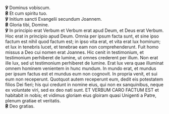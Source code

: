 **℣** Dominus vobiscum.  
**℟** Et cum spiritu tuo.  
**℣** Initium sancti Evangelii secundum Joannem.  
**℟** Gloria tibi, Domine.  
**℣** In principio erat Verbum et Verbum erat apud Deum, et Deus erat
Verbum. Hoc erat in principio apud Deum. Omnia per ipsum facta sunt, et
sine ipso factum est nihil quod factum est; in ipso vita erat, et vita
erat lux hominum; et lux in tenebris lucet, et tenebrae eam non
comprehenderunt. Fuit homo missus a Deo cui nomen erat Joannes. Hic
cenit in testimonium, et testimonium perhiberet de lumine, ut omnes
crederent per illum. Non erat ille lux, sed ut testimonium perhiberet de
lumine. Erat lux vera quae illuminat omnem hominem venientem in hunc
mundum. In mundo erat, et mundus per ipsum factus est et mundus eum non
cognovit. In propria venit, et sui eum non receperunt. Quotquot autem
receperunt eum, dedit eis potestatem filios Dei fieri; his qui credunt
in nomine eius, qui non ex sanquinibus, neque ex voluntate viri, sed ex
deo nati sunt. ET VERBUM CARO FACTUM EST et habitabit in nobis; et
vidimus gloriam eius gloiram quasi Unigenti a Patre, plenum gratiae et
veritatis.  
**℟** Deo gratias.
